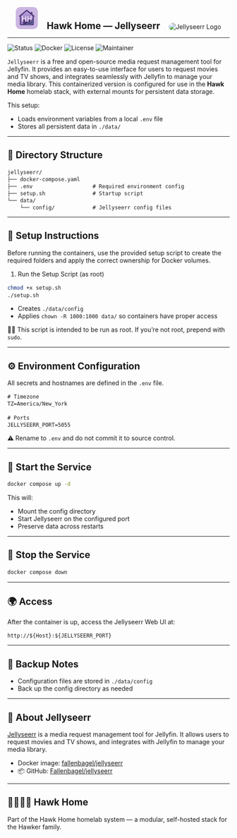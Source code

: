 <p align="center">
  <img src="../../../assets/img/hhlogo.png" alt="Hawk Home Logo" width="50" style="border-radius: 10px;" />
  &nbsp;&nbsp;&nbsp;
  <strong style="font-size: 1.5em;">Hawk Home — Jellyseerr</strong>
  &nbsp;&nbsp;&nbsp;
  <img src="../../../assets/img/jellyseerr-logo.png" alt="Jellyseerr Logo" width="50" style="border-radius: 12px;" />
</p>

---

![Status](https://img.shields.io/badge/status-active-success?style=flat-square)
![Docker](https://img.shields.io/badge/docker-ready-blue?style=flat-square)
![License](https://img.shields.io/badge/license-private-lightgrey?style=flat-square)
![Maintainer](https://img.shields.io/badge/maintainer-HawkerFamily-purple?style=flat-square)

`Jellyseerr` is a free and open-source media request management tool for Jellyfin. It provides an easy-to-use interface for users to request movies and TV shows, and integrates seamlessly with Jellyfin to manage your media library. This containerized version is configured for use in the **Hawk Home** homelab stack, with external mounts for persistent data storage.

This setup:
- Loads environment variables from a local `.env` file
- Stores all persistent data in `./data/`

---

## 📁 Directory Structure

```plaintext
jellyseerr/
├── docker-compose.yaml
├── .env                   # Required environment config
├── setup.sh               # Startup script
└── data/
    └── config/            # Jellyseerr config files
```

---

## 🔧 Setup Instructions

Before running the containers, use the provided setup script to create the required folders and apply the correct ownership for Docker volumes.

1. Run the Setup Script (as root)

```bash
chmod +x setup.sh
./setup.sh
```
- Creates `./data/config`
- Applies `chown -R 1000:1000 data/` so containers have proper access

🧑‍💻 This script is intended to be run as root. If you’re not root, prepend with `sudo`.

---

## ⚙️ Environment Configuration

All secrets and hostnames are defined in the `.env` file.

```env
# Timezone
TZ=America/New_York

# Ports
JELLYSEERR_PORT=5055
```

⚠️ Rename to `.env` and do not commit it to source control.

---

## 🚀 Start the Service

```bash
docker compose up -d
```
This will:
- Mount the config directory
- Start Jellyseerr on the configured port
- Preserve data across restarts

---

## 🛑 Stop the Service

```bash
docker compose down
```

---

## 🌍 Access

After the container is up, access the Jellyseerr Web UI at:

```plaintext
http://${Host}:${JELLYSEERR_PORT}
```

---

## 🔄 Backup Notes

- Configuration files are stored in `./data/config`
- Back up the config directory as needed

---

## 🧠 About Jellyseerr

[Jellyseerr](https://github.com/Fallenbagel/jellyseerr) is a media request management tool for Jellyfin. It allows users to request movies and TV shows, and integrates with Jellyfin to manage your media library.

- Docker image: [fallenbagel/jellyseerr](https://hub.docker.com/r/fallenbagel/jellyseerr)
- 📦 GitHub: [Fallenbagel/jellyseerr](https://github.com/Fallenbagel/jellyseerr)

---

## 👨‍👩‍👧‍👦 Hawk Home

Part of the Hawk Home homelab system — a modular, self-hosted stack for the Hawker family.

